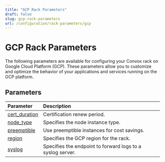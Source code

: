 ```yaml
---
title: "GCP Rack Parameters"
draft: false
slug: gcp-rack-parameters
url: /configuration/rack-parameters/gcp
---
```

# GCP Rack Parameters

The following parameters are available for configuring your Convox rack on Google Cloud Platform (GCP). These parameters allow you to customize and optimize the behavior of your applications and services running on the GCP platform.

## Parameters

| Parameter                            | Description                                                              |
|:-------------------------------------|:-------------------------------------------------------------------------|
| [cert_duration](/configuration/rack-parameters/gcp/cert_duration)         | Certification renew period.                                               |
| [node_type](/configuration/rack-parameters/gcp/node_type)                 | Specifies the node instance type.                                         |
| [preemptible](/configuration/rack-parameters/gcp/preemptible)             | Use preemptible instances for cost savings.                               |
| [region](/configuration/rack-parameters/gcp/region)                       | Specifies the GCP region for the rack.                                    |
| [syslog](/configuration/rack-parameters/gcp/syslog)                       | Specifies the endpoint to forward logs to a syslog server.                |
